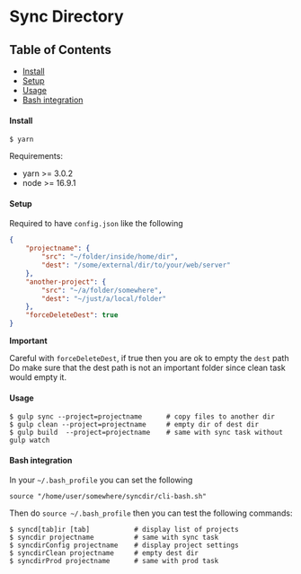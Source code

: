 # Sync Directory

## Table of Contents
- [Install](#install)
- [Setup](#setup)
- [Usage](#usage)
- [Bash integration](#bash-integration)

#### Install

```shell
$ yarn
```

Requirements:
- yarn >= 3.0.2
- node >= 16.9.1

#### Setup

Required to have `config.json` like the following

```json
{
	"projectname": {
		"src": "~/folder/inside/home/dir",
		"dest": "/some/external/dir/to/your/web/server"
	},
	"another-project": {
		"src": "~/a/folder/somewhere",
		"dest": "~/just/a/local/folder"
	},
	"forceDeleteDest": true
}
```

__Important__

Careful with `forceDeleteDest`, if true then you are ok to empty the `dest` path<br/>
Do make sure that the dest path is not an important folder since clean task would empty it.

#### Usage

```shell
$ gulp sync --project=projectname      # copy files to another dir
$ gulp clean --project=projectname     # empty dir of dest dir
$ gulp build  --project=projectname    # same with sync task without gulp watch
```

#### Bash integration

In your `~/.bash_profile` you can set the following
```shell
source "/home/user/somewhere/syncdir/cli-bash.sh"
```

Then do `source ~/.bash_profile` then you can test the following commands:

```shell
$ syncd[tab]ir [tab]           # display list of projects
$ syncdir projectname          # same with sync task
$ syncdirConfig projectname    # display project settings
$ syncdirClean projectname     # empty dest dir
$ syncdirProd projectname      # same with prod task
